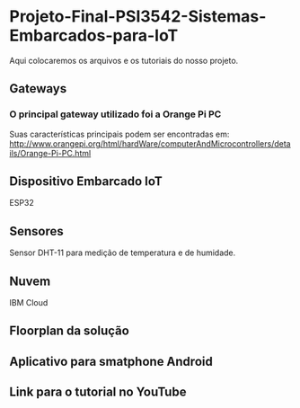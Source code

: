 # Projeto-Final-PSI3542-Sistemas-Embarcados-para-IoT
Aqui colocaremos os arquivos e os tutoriais do nosso projeto.

## Gateways
### O principal gateway utilizado foi a Orange Pi PC
Suas características principais podem ser encontradas em: http://www.orangepi.org/html/hardWare/computerAndMicrocontrollers/details/Orange-Pi-PC.html

## Dispositivo Embarcado IoT
ESP32

## Sensores
Sensor DHT-11 para medição de temperatura e de humidade.

## Nuvem
IBM Cloud

## Floorplan da solução 

## Aplicativo para smatphone Android

## Link para o tutorial no YouTube
